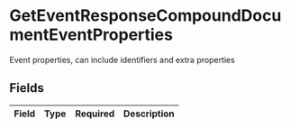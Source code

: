 # GetEventResponseCompoundDocumentEventProperties

Event properties, can include identifiers and extra properties


## Fields

| Field       | Type        | Required    | Description |
| ----------- | ----------- | ----------- | ----------- |